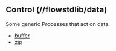 ## Control (//flowstdlib/data)
Some generic Processes that act on data.

* [buffer](buffer.md)
* [zip](zip.md)